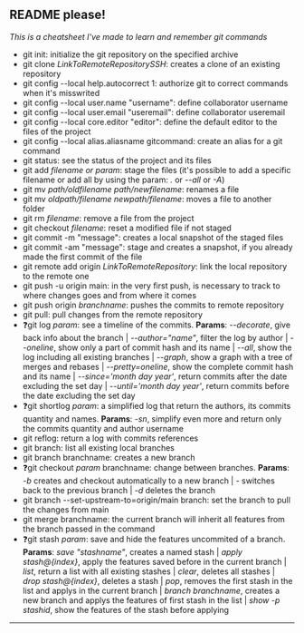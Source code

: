 ## README please!
*This is a cheatsheet I've made to learn and remember git commands*
- git init: initialize the git repository on the specified archive
- git clone *LinkToRemoteRepositorySSH*: creates a clone of an existing repository
- git config --local help.autocorrect 1: authorize git to correct commands when it's misswrited
- git config --local user.name "username": define collaborator username
- git config --local user.email "useremail": define collaborator useremail
- git config --local core.editor "editor": define the default editor to the files of the project
- git config --local alias.aliasname gitcommand: create an alias for a git command
- git status: see the status of the project and its files
- git add *filename or param*: stage the files (it's possible to add a specific filename or add all by using the param: *.* or *--all* or *-A*)
- git mv *path/oldfilename* *path/newfilename*: renames a file
- git mv *oldpath/filename* *newpath/filename*: moves a file to another folder
- git rm *filename*: remove a file from the project
- git checkout *filename*: reset a modified file if not staged
- git commit -m "message": creates a local snapshot of the staged files
- git commit -am "message": stage and creates a snapshot, if you already made the first commit of the file
- git remote add origin *LinkToRemoteRepository*: link the local repository to the remote one
- git push -u origin main: in the very first push, is necessary to track to where changes goes and from where it comes
- git push origin *branchname*: pushes the commits to remote repository
- git pull: pull changes from the remote repository
- :question:git log *param*: see a timeline of the commits. **Params**: *--decorate*, give back info about the branch | *--author="name"*, filter the log by author | *--oneline*, show only a part of commit hash and its name | *--all*, show the log including all existing branches | *--graph*, show a graph with a tree of merges and rebases | *--pretty=oneline*, show the complete commit hash and its name | *--since='month day year'*, return commits after the date excluding the set day | *--until='month day year'*, return commits before the date excluding the set day
- :question:git shortlog *param*: a simplified log that return the authors, its commits quantity and names. **Params**: *-sn*, simplify even more and return only the commits quantity and author username
- git reflog: return a log with commits references
- git branch: list all existing local branches
- git branch branchname: creates a new branch
- :question:git checkout *param* branchname: change between branches. **Params**: *-b* creates and checkout automatically to a new branch | *-* switches back to the previous branch | *-d* deletes the branch
- git branch --set-upstream-to=origin/main branch: set the branch to pull the changes from main
- git merge branchname: the current branch will inherit all features from the branch passed in the command
- :question:git stash *param*: save and hide the features uncommited of a branch. **Params**: *save "stashname"*, creates a named stash | *apply stash@{index}*, apply the features saved before in the current branch | *list*, return a list with all existing stashes | *clear*, deletes all stashes | *drop stash@{index}*, deletes a stash | *pop*, removes the first stash in the list and applys in the current branch | *branch branchname*, creates a new branch and applys the features of first stash in the list | *show -p stashid*, show the features of the stash before applying
---